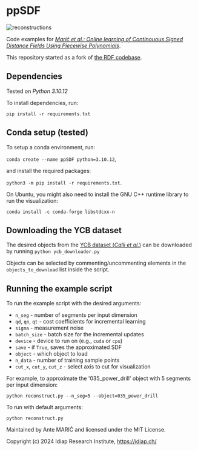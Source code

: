 # ppSDF

![reconstructions](https://github.com/maricante/ppSDF/assets/13221985/af6102b2-06bf-4d0c-8a71-5c6b23784950)

Code examples for [*Marić et al.: Online learning of Continouous Signed Distance Fields Using Piecewise Polynomials*](https://sites.google.com/view/pp-sdf/).

This repository started as a fork of [the RDF codebase](https://github.com/yimingli1998/RDF).
## Dependencies

Tested on *Python 3.10.12*

To install dependencies, run:

`pip install -r requirements.txt`

## Conda setup (tested)

To setup a conda environment, run:

`conda create --name ppSDF python=3.10.12`,

and install the required packages:

`python3 -m pip install -r requirements.txt`.

On Ubuntu, you might also need to install the GNU C++ runtime library to run the visualization:

`conda install -c conda-forge libstdcxx-n`

## Downloading the YCB dataset

The desired objects from the [YCB dataset (*Calli et al.*)](http://ycb-benchmarks.s3-website-us-east-1.amazonaws.com/) can be downloaded by running `python ycb_downloader.py`

Objects can be selected by commenting/uncommenting elements in the `objects_to_download` list inside the script.

## Running the example script

To run the example script with the desired arguments:

- `n_seg` - number of segments per input dimension
- `qd`, `qn`, `qt` - cost coefficients for incremental learning
- `sigma` - measurement noise
- `batch_size` - batch size for the incremental updates
- `device` - device to run on (e.g., `cuda` or `cpu`)
- `save` - if `True`, saves the approximated SDF
- `object` - which object to load
- `n_data` - number of training sample points
- `cut_x`, `cut_y`, `cut_z` - select axis to cut for visualization

For example, to approximate the '035_power_drill' object with 5 segments per input dimension:

`python reconstruct.py --n_seg=5 --object=035_power_drill`

To run with default arguments:

`python reconstruct.py`

Maintained by Ante MARIĆ and licensed under the MIT License.

Copyright (c) 2024 Idiap Research Institute, https://idiap.ch/
